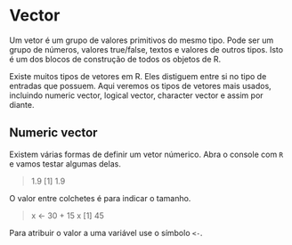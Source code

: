 Vector
==
Um vetor é um grupo de valores primitivos do mesmo tipo. Pode ser um grupo de números, valores true/false, textos e valores de outros tipos. Isto é um dos blocos de construção de todos os objetos de R.

Existe muitos tipos de vetores em R. Eles distiguem entre si no tipo de entradas que possuem. Aqui veremos os tipos de vetores mais usados, incluindo numeric vector, logical vector, character vector e assim por diante.

Numeric vector
--
Existem várias formas de definir um vetor númerico. Abra o console com `R` e vamos testar algumas delas.

  > 1.9
  [1] 1.9

O valor entre colchetes é para indicar o tamanho.

  > x <- 30 + 15
  > x
  [1] 45

Para atribuir o valor a uma variável use o símbolo `<-`.
